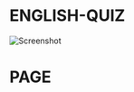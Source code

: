 # ENGLISH-QUIZ

![Screenshot](https://raw.githubusercontent.com/rslozl/English-Quiz-Mobile-App/master/Screenshot%202020-08-08%20at%2012.21.27.png)
# PAGE



